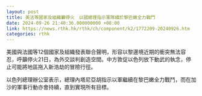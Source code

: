 ```yaml
---
layout: post
title: 美法等國家及組織籲停火　以國總理指示軍隊續於黎巴嫩全力戰鬥
date: 2024-09-26 21:40:36.000000000 +08:00
link: https://news.rthk.hk/rthk/ch/component/k2/1772209-20240926.htm
categories: rthk
---
```


美國與法國等12個國家及組織發表聯合聲明，形容以黎邊境近期的衝突無法容忍，呼籲停火21日，為外交談判創造空間。中方敦促以色列放下動武的執念，停止可能將地區拖入新浩劫的冒險行徑。

以色列總理辦公室表示，總理內塔尼亞胡指示以軍繼續在黎巴嫩全力戰鬥，而在加沙的軍事行動亦會持續，直到實現所有目標。
